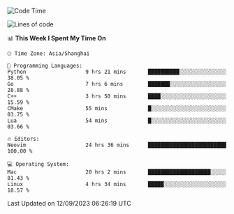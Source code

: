 <!--START_SECTION:waka-->
![Code Time](http://img.shields.io/badge/Code%20Time-1%2C576%20hrs%2053%20mins-blue)

![Lines of code](https://img.shields.io/badge/From%20Hello%20World%20I%27ve%20Written-286.3%20thousand%20lines%20of%20code-blue)

📊 **This Week I Spent My Time On** 

```text
🕑︎ Time Zone: Asia/Shanghai

💬 Programming Languages: 
Python                   9 hrs 21 mins       ██████████░░░░░░░░░░░░░░░   38.05 % 
Go                       7 hrs 6 mins        ███████░░░░░░░░░░░░░░░░░░   28.88 % 
C++                      3 hrs 50 mins       ████░░░░░░░░░░░░░░░░░░░░░   15.59 % 
CMake                    55 mins             █░░░░░░░░░░░░░░░░░░░░░░░░   03.75 % 
Lua                      54 mins             █░░░░░░░░░░░░░░░░░░░░░░░░   03.66 % 

🔥 Editors: 
Neovim                   24 hrs 36 mins      █████████████████████████   100.00 % 

💻 Operating System: 
Mac                      20 hrs 2 mins       ████████████████████░░░░░   81.43 % 
Linux                    4 hrs 34 mins       █████░░░░░░░░░░░░░░░░░░░░   18.57 % 
```


 Last Updated on 12/09/2023 06:26:19 UTC
<!--END_SECTION:waka-->
